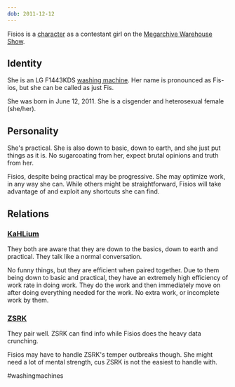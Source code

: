 ```yaml
---
dob: 2011-12-12
---
```

Fisios is a [character](Characters.md) as a contestant girl on the [Megarchive Warehouse Show](Megarchive%20Warehouse%20Show.md).

## Identity

She is an LG F1443KDS [washing machine](../../Species/Washing%20Machines.md). Her name is pronounced as Fis-ios, but she can be called as just Fis.

She was born in June 12, 2011. She is a cisgender and heterosexual female (she/her).

## Personality
She's practical. She is also down to basic, down to earth, and she just put things as it is. No sugarcoating from her, expect brutal opinions and truth from her.

Fisios, despite being practical may be progressive. She may optimize work, in any way she can. While others might be straightforward, Fisios will take advantage of and exploit any shortcuts she can find.

## Relations 
### [KaHLium](KaHLium.md)
They both are aware that they are down to the basics, down to earth and practical. They talk like a normal conversation.

No funny things, but they are efficient when paired together. Due to them being down to basic and practical, they have an extremely high efficiency of work rate in doing work. They do the work and then immediately move on after doing everything needed for the work. No extra work, or incomplete work by them.

### [ZSRK](ZSRK.md)
They pair well. ZSRK can find info while Fisios does the heavy data crunching.

Fisios may have to handle ZSRK's temper outbreaks though. She might need a lot of mental strength, cus ZSRK is not the easiest to handle with.

#washingmachines 